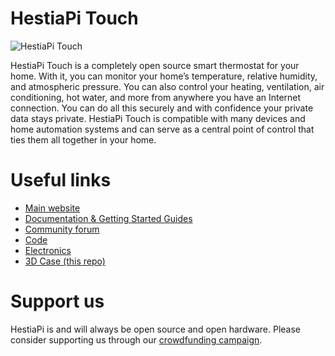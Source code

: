 # HestiaPi Touch

![HestiaPi Touch](https://www.crowdsupply.com/img/a204/hestiapi-black-white-standing-2_jpg_project-main.jpg "HestiaPi Touch")

HestiaPi Touch is a completely open source smart thermostat for your home. With it, you can monitor your home’s temperature, relative humidity, and atmospheric pressure. You can also control your heating, ventilation, air conditioning, hot water, and more from anywhere you have an Internet connection. 
You can do all this securely and with confidence your private data stays private. 
HestiaPi Touch is compatible with many devices and home automation systems and can serve as a central point of control that ties them all together in your home.

# Useful links

* [Main website](https://hestiapi.com/)
* [Documentation & Getting Started Guides](https://github.com/HestiaPi/hestia-touch-openhab/wiki)
* [Community forum](https://community.hestiapi.com/)
* [Code](https://github.com/HestiaPi/hestia-touch-openhab)
* [Electronics](https://github.com/HestiaPi/hestia-touch-pcb-dev)
* [3D Case (this repo)](https://github.com/HestiaPi/hestia-touch-case)

# Support us

HestiaPi is and will always be open source and open hardware. 
Please consider supporting us through our [crowdfunding campaign](https://www.crowdsupply.com/makeopenstuff/hestiapi-touch).
